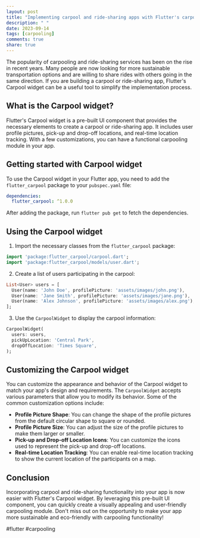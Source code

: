 ```yaml
---
layout: post
title: "Implementing carpool and ride-sharing apps with Flutter's carpool widget"
description: " "
date: 2023-09-14
tags: [carpooling]
comments: true
share: true
---
```


The popularity of carpooling and ride-sharing services has been on the rise in recent years. Many people are now looking for more sustainable transportation options and are willing to share rides with others going in the same direction. If you are building a carpool or ride-sharing app, Flutter's Carpool widget can be a useful tool to simplify the implementation process.

## What is the Carpool widget?

Flutter's Carpool widget is a pre-built UI component that provides the necessary elements to create a carpool or ride-sharing app. It includes user profile pictures, pick-up and drop-off locations, and real-time location tracking. With a few customizations, you can have a functional carpooling module in your app.

## Getting started with Carpool widget

To use the Carpool widget in your Flutter app, you need to add the `flutter_carpool` package to your `pubspec.yaml` file:

```yaml
dependencies:
  flutter_carpool: ^1.0.0
```

After adding the package, run `flutter pub get` to fetch the dependencies.

## Using the Carpool widget

1. Import the necessary classes from the `flutter_carpool` package:

```dart
import 'package:flutter_carpool/carpool.dart';
import 'package:flutter_carpool/models/user.dart';
```

2. Create a list of users participating in the carpool:

```dart
List<User> users = [
  User(name: 'John Doe', profilePicture: 'assets/images/john.png'),
  User(name: 'Jane Smith', profilePicture: 'assets/images/jane.png'),
  User(name: 'Alex Johnson', profilePicture: 'assets/images/alex.png'),
];
```

3. Use the `CarpoolWidget` to display the carpool information:

```dart
CarpoolWidget(
  users: users,
  pickUpLocation: 'Central Park',
  dropOffLocation: 'Times Square',
);
```

## Customizing the Carpool widget

You can customize the appearance and behavior of the Carpool widget to match your app's design and requirements. The `CarpoolWidget` accepts various parameters that allow you to modify its behavior. Some of the common customization options include:

- **Profile Picture Shape**: You can change the shape of the profile pictures from the default circular shape to square or rounded.
- **Profile Picture Size**: You can adjust the size of the profile pictures to make them larger or smaller.
- **Pick-up and Drop-off Location Icons**: You can customize the icons used to represent the pick-up and drop-off locations.
- **Real-time Location Tracking**: You can enable real-time location tracking to show the current location of the participants on a map.

## Conclusion

Incorporating carpool and ride-sharing functionality into your app is now easier with Flutter's Carpool widget. By leveraging this pre-built UI component, you can quickly create a visually appealing and user-friendly carpooling module. Don't miss out on the opportunity to make your app more sustainable and eco-friendly with carpooling functionality!

#flutter #carpooling